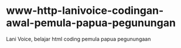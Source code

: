 # www-http-lanivoice-codingan-awal-pemula-papua-pegunungan
Lani Voice, belajar html coding pemula papua pegunungaan

